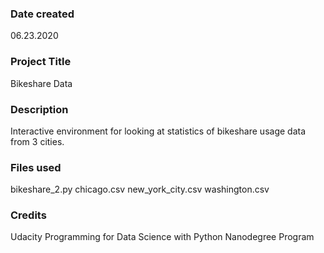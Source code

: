 ### Date created
06.23.2020
### Project Title
Bikeshare Data

### Description
Interactive environment for looking at statistics of bikeshare usage data from 3 cities.

### Files used
bikeshare_2.py
chicago.csv
new_york_city.csv
washington.csv

### Credits
Udacity Programming for Data Science with Python Nanodegree Program
